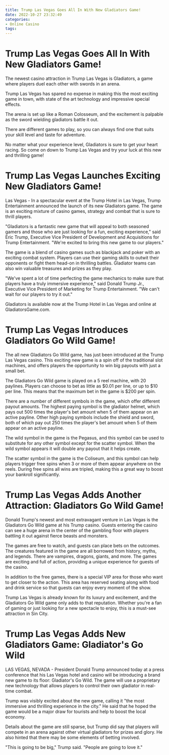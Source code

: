```yaml
---
title: Trump Las Vegas Goes All In With New Gladiators Game!
date: 2022-10-27 23:32:49
categories:
- Online Casino
tags:
---
```



#  Trump Las Vegas Goes All In With New Gladiators Game!

The newest casino attraction in Trump Las Vegas is Gladiators, a game where players duel each other with swords in an arena.

Trump Las Vegas has spared no expense in making this the most exciting game in town, with state of the art technology and impressive special effects.

The arena is set up like a Roman Colosseum, and the excitement is palpable as the sword wielding gladiators battle it out.

There are different games to play, so you can always find one that suits your skill level and taste for adventure.

No matter what your experience level, Gladiators is sure to get your heart racing. So come on down to Trump Las Vegas and try your luck at this new and thrilling game!

#  Trump Las Vegas Launches Exciting New Gladiators Game!

Las Vegas - In a spectacular event at the Trump Hotel in Las Vegas, Trump Entertainment announced the launch of its new Gladiators game. The game is an exciting mixture of casino games, strategy and combat that is sure to thrill players.

"Gladiators is a fantastic new game that will appeal to both seasoned gamers and those who are just looking for a fun, exciting experience," said Eric Trump, Executive Vice President of Development and Acquisitions for Trump Entertainment. "We're excited to bring this new game to our players."

The game is a blend of casino games such as blackjack and poker with an exciting combat system. Players can use their gaming skills to outwit their opponents or fight them head-on in thrilling battles. Gladiator teams can also win valuable treasures and prizes as they play.

"We've spent a lot of time perfecting the game mechanics to make sure that players have a truly immersive experience," said Donald Trump Jr., Executive Vice President of Marketing for Trump Entertainment. "We can't wait for our players to try it out."

Gladiators is available now at the Trump Hotel in Las Vegas and online at GladiatorsGame.com.

#  Trump Las Vegas Introduces Gladiators Go Wild Game!

The all new Gladiators Go Wild game, has just been introduced at the Trump Las Vegas casino. This exciting new game is a spin off of the traditional slot machines, and offers players the opportunity to win big payouts with just a small bet.

The Gladiators Go Wild game is played on a 5 reel machine, with 20 paylines. Players can choose to bet as little as $0.01 per line, or up to $10 per line. This means that the maximum bet in the game is $200 per spin.

There are a number of different symbols in the game, which offer different payout amounts. The highest paying symbol is the gladiator helmet, which pays out 500 times the player's bet amount when 5 of them appear on an active payline. Other high paying symbols include the shield and sword, both of which pay out 250 times the player's bet amount when 5 of them appear on an active payline.

The wild symbol in the game is the Pegasus, and this symbol can be used to substitute for any other symbol except for the scatter symbol. When the wild symbol appears it will double any payout that it helps create.

The scatter symbol in the game is the Coliseum, and this symbol can help players trigger free spins when 3 or more of them appear anywhere on the reels. During free spins all wins are tripled, making this a great way to boost your bankroll significantly.

#  Trump Las Vegas Adds Another Attraction: Gladiators Go Wild Game!

Donald Trump's newest and most extravagant venture in Las Vegas is the Gladiators Go Wild game at his Trump casino. Guests entering the casino can see a huge arena in the center of the gambling floor with players battling it out against fierce beasts and monsters.

The games are free to watch, and guests can place bets on the outcomes. The creatures featured in the game are all borrowed from history, myths, and legends. There are vampires, dragons, giants, and more. The games are exciting and full of action, providing a unique experience for guests of the casino.

In addition to the free games, there is a special VIP area for those who want to get closer to the action. This area has reserved seating along with food and drink service so that guests can enjoy every moment of the show.

Trump Las Vegas is already known for its luxury and excitement, and the Gladiators Go Wild game only adds to that reputation. Whether you're a fan of gaming or just looking for a new spectacle to enjoy, this is a must-see attraction in Sin City.

#  Trump Las Vegas Adds New Gladiators Game: Gladiator's Go Wild

LAS VEGAS, NEVADA - President Donald Trump announced today at a press conference that his Las Vegas hotel and casino will be introducing a brand new game to its floor: Gladiator's Go Wild. The game will use a proprietary new technology that allows players to control their own gladiator in real-time combat.

Trump was visibly excited about the new game, calling it "the most immersive and thrilling experience in the city." He said that he hoped the game would be a major draw for tourists and help to boost the local economy.

Details about the game are still sparse, but Trump did say that players will compete in an arena against other virtual gladiators for prizes and glory. He also hinted that there may be some elements of betting involved.

"This is going to be big," Trump said. "People are going to love it."